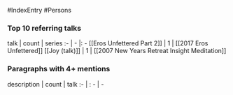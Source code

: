 #IndexEntry #Persons

### Top 10 referring talks
talk | count | series
:- | - |: -
[[Eros Unfettered Part 2]] | 1 | [[2017 Eros Unfettered]]
[[Joy (talk)]] | 1 | [[2007 New Years Retreat Insight Meditation]]

### Paragraphs with 4+ mentions
description | count | talk
:- | : - | -


